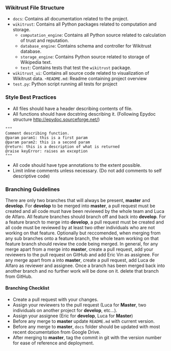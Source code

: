 ### Wikitrust File Structure
- `docs`: Contains all documentation related to the project.
- `wikitrust`: Contains all Python packages related to computation and storage. 
    - `computation_engine`: Contains all Python source related to calculation of trust and reputation.
    - `database_engine`: Contains schema and controller for Wikitrust database.
    - `storage_engine`: Contains Python source related to storage of Wikipedia text.
    - `test`: Contains tests that test the `wikitrust` package.
- `wikitrust_ui`: Contains all source code related to visualization of Wikitrust data.
-`README.md`: Readme containing project overview
- `test.py`: Python script running all tests for project

### Style Best Practices
- All files should have a header describing contents of file.
- All functions should have docstring describing it. (Following Epydoc structure http://epydoc.sourceforge.net/)
```
"""
Comment describing function.
@param param1: this is a first param
@param param2: this is a second param
@return: this is a description of what is returned
@raise keyError: raises an exception
"""
```
- All code should have type annotations to the extent possible.
- Limit inline comments unless necessary. (Do not add comments to self descriptive code)


### Branching Guidelines
There are only two branches that will always be present, **master** and **develop**. For  **develop** to be merged into **master**,  a pull request must be created and all code must have been reviewed by the whole team and Luca de Alfaro.  All feature branches should branch off and back into **develop**. For a feature branch to merge into **develop**, a pull request must be created and all code must be reviewed by at least two other individuals who are not working on that feature. Optionally but reccomended, when merging from any sub branches onto a feature branch, the whole team working on that feature branch should review the code being merged. In general, for any merge apart from a merge into **master**, create a pull request, add your reviewers to the pull request on GitHub and add Eric Vin as assignee.  For any merge apart from a into **master**, create a pull request, add Luca de Alfaro as reviewer and assignee. Once a branch has been merged back into another branch and no further work will be done on it. delete that branch from GitHub.

#### Branching Checklist
- Create a pull request with your changes.
- Assign your reviewers to the pull request (Luca for **Master**, two individuals on another project for **develop**, etc...).
- Assign your assignee (Eric for **develop**, Luca for **Master**)
- Before any merge to **master** update `README.md` with current version.
- Before any merge to **master**, `docs` folder should be updated with most recent documentation from Google Drive.
- After merging to **master**, tag the commit in git with the version number for ease of reference and deployment.
